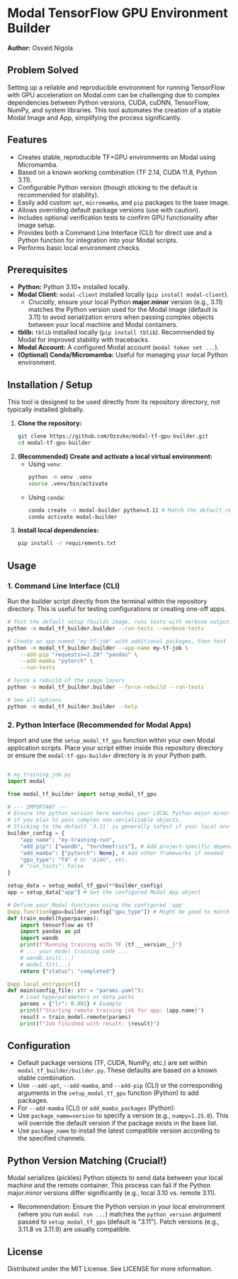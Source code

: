 # Modal TensorFlow GPU Environment Builder

**Author:** Osvald Nigola

## Problem Solved

Setting up a reliable and reproducible environment for running TensorFlow with GPU acceleration on Modal.com can be challenging due to complex dependencies between Python versions, CUDA, cuDNN, TensorFlow, NumPy, and system libraries. This tool automates the creation of a stable Modal Image and App, simplifying the process significantly.

## Features

*   Creates stable, reproducible TF+GPU environments on Modal using Micromamba.
*   Based on a known working combination (TF 2.14, CUDA 11.8, Python 3.11).
*   Configurable Python version (though sticking to the default is recommended for stability).
*   Easily add custom `apt`, `micromamba`, and `pip` packages to the base image.
*   Allows overriding default package versions (use with caution).
*   Includes optional verification tests to confirm GPU functionality after image setup.
*   Provides both a Command Line Interface (CLI) for direct use and a Python function for integration into your Modal scripts.
*   Performs basic local environment checks.

## Prerequisites

*   **Python:** Python 3.10+ installed locally.
*   **Modal Client:** `modal-client` installed locally (`pip install modal-client`).
    *   *Crucially*, ensure your local Python **major.minor** version (e.g., 3.11) matches the Python version used for the Modal image (default is 3.11) to avoid serialization errors when passing complex objects between your local machine and Modal containers.
*   **tblib:** `tblib` installed locally (`pip install tblib`). Recommended by Modal for improved stability with tracebacks.
*   **Modal Account:** A configured Modal account (`modal token set ...`).
*   **(Optional) Conda/Micromamba:** Useful for managing your local Python environment.

## Installation / Setup

This tool is designed to be used directly from its repository directory, not typically installed globally.

1.  **Clone the repository:**
    ```bash
    git clone https://github.com/Ozzuke/modal-tf-gpu-builder.git
    cd modal-tf-gpu-builder
    ```
2.  **(Recommended) Create and activate a local virtual environment:**
    *   Using `venv`:
        ```bash
        python -m venv .venv
        source .venv/bin/activate
        ```
    *   Using `conda`:
        ```bash
        conda create -n modal-builder python=3.11 # Match the default remote version
        conda activate modal-builder
        ```
3.  **Install local dependencies:**
    ```bash
    pip install -r requirements.txt
    ```

## Usage

### 1. Command Line Interface (CLI)

Run the builder script directly from the terminal within the repository directory. This is useful for testing configurations or creating one-off apps.

```bash
# Test the default setup (builds image, runs tests with verbose output)
python -m modal_tf_builder.builder --run-tests --verbose-tests

# Create an app named 'my-tf-job' with additional packages, then test
python -m modal_tf_builder.builder --app-name my-tf-job \
    --add-pip "requests>=2.28" "pandas" \
    --add-mamba "pytorch" \
    --run-tests

# Force a rebuild of the image layers
python -m modal_tf_builder.builder --force-rebuild --run-tests

# See all options
python -m modal_tf_builder.builder --help
```

### 2. Python Interface (Recommended for Modal Apps)
Import and use the `setup_modal_tf_gpu` function within your own Modal application scripts. Place your script either inside this repository directory or ensure the `modal-tf-gpu-builder` directory is in your Python path.

```python

# my_training_job.py
import modal

from modal_tf_builder import setup_modal_tf_gpu

# --- IMPORTANT ---
# Ensure the python_version here matches your LOCAL Python major.minor version
# if you plan to pass complex non-serializable objects.
# Sticking to the default '3.11' is generally safest if your local env is also 3.11.
builder_config = {
    "app_name": "my-training-run",
    "add_pip": ["wandb", "torchmetrics"], # Add project-specific dependencies
    "add_mamba": {"pytorch": None}, # Add other frameworks if needed
    "gpu_type": "T4" # Or "A10G", etc.
    # "run_tests": False
}

setup_data = setup_modal_tf_gpu(**builder_config)
app = setup_data["app"] # Get the configured Modal App object

# Define your Modal functions using the configured 'app'
@app.function(gpu=builder_config["gpu_type"]) # Might be good to match GPU type, "T4" by default
def train_model(hyperparams):
    import tensorflow as tf
    import pandas as pd
    import wandb
    print(f"Running training with TF {tf.__version__}")
    # ... your model training code ...
    # wandb.init(...)
    # model.fit(...)
    return {"status": "completed"}

@app.local_entrypoint()
def main(config_file: str = "params.yaml"):
    # Load hyperparameters or data paths
    params = {"lr": 0.001} # Example
    print(f"Starting remote training job for app: {app.name}")
    result = train_model.remote(params)
    print(f"Job finished with result: {result}")
```

## Configuration
- Default package versions (TF, CUDA, NumPy, etc.) are set within `modal_tf_builder/builder.py`. These defaults are based on a known stable combination.
- Use `--add-apt`, `--add-mamba`, and `--add-pip` (CLI) or the corresponding arguments in the `setup_modal_tf_gpu` function (Python) to add packages.
- For `--add-mamba` (CLI) or `add_mamba_packages` (Python):
- Use `package_name=version` to specify a version (e.g., `numpy=1.25.0`). This will override the default version if the package exists in the base list.
- Use `package_name` to install the latest compatible version according to the specified channels.

## Python Version Matching (Crucial!)
Modal serializes (pickles) Python objects to send data between your local machine and the remote container. This process can fail if the Python major.minor versions differ significantly (e.g., local 3.10 vs. remote 3.11).
- Recommendation: Ensure the Python version in your local environment (where you run `modal run ...`) matches the `python_version` argument passed to `setup_modal_tf_gpu` (default is "3.11"). Patch versions (e.g., 3.11.8 vs 3.11.9) are usually compatible.

## License

Distributed under the MIT License. See LICENSE for more information.